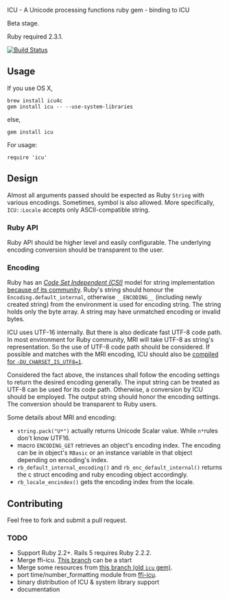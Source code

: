 ICU - A Unicode processing functions ruby gem - binding to ICU

Beta stage.

Ruby required 2.3.1.

[![Build Status](https://travis-ci.org/fantasticfears/icu4r.svg?branch=master)](https://travis-ci.org/fantasticfears/icu4r)

## Usage

If you use OS X,

```
brew install icu4c
gem install icu -- --use-system-libraries
```

else,

```
gem install icu
```

For usage:

```
require 'icu'
```

## Design

Almost all arguments passed should be expected as Ruby `String` with various encodings.
Sometimes, symbol is also allowed. More specifically, `ICU::Locale` accepts only ASCII-compatible string.

### Ruby API

Ruby API should be higher level and easily configurable.
The underlying encoding conversion should be transparent to the user.

### Encoding

Ruby has an [_Code Set Independent (CSI)_][ruby_m17n] model
for string implementation [because of its community][ruby_m17n_history].
Ruby's string should honour the `Encoding.default_internal`,
otherwise `__ENCODING__` (including newly created string)
from the environment is used for encoding string.
The string holds only the byte array. A string may have unmatched encoding
or invalid bytes.

ICU uses UTF-16 internally. But there is also dedicate fast UTF-8 code path.
In most environment for Ruby community,
MRI will take UTF-8 as string's representation.
So the use of UTF-8 code path should be considered.
If possible and matches with the MRI encoding,
ICU should also be [compiled for `-DU_CHARSET_IS_UTF8=1`][icu_doc_utf_8].

Considered the fact above, the instances shall follow the encoding settings
to return the desired encoding generally.
The input string can be treated as UTF-8 can be used for its code path.
Otherwise, a conversion by ICU should be employed.
The output string should honor the encoding settings.
The conversion should be transparent to Ruby users.

Some details about MRI and encoding:

- `string.pack("U*")` actually returns Unicode Scalar value.
While `n*`rules don't know UTF16.
- macro `ENCODING_GET` retrieves an object's encoding index.
The encoding can be in object's `RBasic` or an instance variable
in that object depending on encoding's index.
- `rb_default_internal_encoding()` and `rb_enc_default_internal()`
returns the c struct encoding and ruby encoding object accordingly.
- `rb_locale_encindex()` gets the encoding index from the locale.

## Contributing

Feel free to fork and submit a pull request.

### TODO

- Support Ruby 2.2+. Rails 5 requires Ruby 2.2.2.
- Merge ffi-icu. [This branch](https://github.com/fantasticfears/icu4r/tree/feature-number-formatter) can be a start
- Merge some resources from [this branch (old `icu` gem)](https://github.com/fantasticfears/icu4r/tree/old-icu4r).
- port time/number_formatting module from [ffi-icu](https://github.com/fantasticfears/ffi-icu).
- binary distribution of ICU & system library support
- documentation

[ruby_m17n]: http://yokolet.blogspot.se/2009/07/design-and-implementation-of-ruby-m17n.html
[ruby_m17n_history]: http://yehudakatz.com/2010/05/05/ruby-1-9-encodings-a-primer-and-the-solution-for-rails/
[icu_doc_utf_8]: http://userguide.icu-project.org/strings/utf-8
